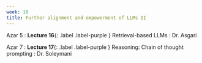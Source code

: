 ```yaml
---
week: 10
title: Further alignment and empowerment of LLMs II
---
```


Azar 5
: **Lecture 16**{: .label .label-purple } Retrieval-based LLMs
  : Dr. Asgari

Azar 7
: **Lecture 17**{: .label .label-purple } Reasoning: Chain of thought prompting
  : Dr. Soleymani